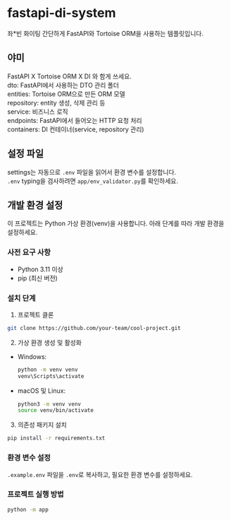 # fastapi-di-system
좌*빈 화이팅
간단하게 FastAPI와 Tortoise ORM을 사용하는 템플릿입니다.

## 야미
FastAPI X Tortoise ORM X DI 와 함게 쓰세요.  
dto: FastAPI에서 사용하는 DTO 관리 폴더  
entities: Tortoise ORM으로 만든 ORM 모델  
repository: entity 생성, 삭제 관리 등  
service: 비즈니스 로직  
endpoints: FastAPI에서 들어오는 HTTP 요청 처리  
containers: DI 컨테이너(service, repository 관리)  

## 설정 파일
settings는 자동으로 ``.env`` 파일을 읽어서 환경 변수를 설정합니다.  
``.env`` typing을 검사하려면 ``app/env_validator.py``를 확인하세요.


## 개발 환경 설정

이 프로젝트는 Python 가상 환경(venv)을 사용합니다. 아래 단계를 따라 개발 환경을 설정하세요.

### 사전 요구 사항

- Python 3.11 이상
- pip (최신 버전)

### 설치 단계

1. 프로젝트 클론

```bash
git clone https://github.com/your-team/cool-project.git
```


2. 가상 환경 생성 및 활성화
- Windows:
  ```bash
  python -m venv venv
  venv\Scripts\activate
  ```
- macOS 및 Linux:
  ```bash
  python3 -m venv venv
  source venv/bin/activate
  ```
  
3. 의존성 패키지 설치
```bash 
pip install -r requirements.txt
```

### 환경 변수 설정

`.example.env` 파일을 `.env`로 복사하고, 필요한 환경 변수를 설정하세요.

### 프로젝트 실행 방법
```bash
python -m app
```
